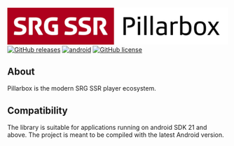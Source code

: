 [![Pillarbox logo](https://github.com/SRGSSR/pillarbox-apple/blob/main/docs/README-images/logo.jpg)](https://github.com/SRGSSR/pillarbox-android)
[![GitHub releases](https://img.shields.io/github/v/release/SRGSSR/pillarbox-android)](https://github.com/SRGSSR/pillarbox-android/releases) 
[![android](https://img.shields.io/badge/android-21+-green)](https://github.com/SRGSSR/pillarbox-android)
[![GitHub license](https://img.shields.io/github/license/SRGSSR/pillarbox-apple)](https://github.com/SRGSSR/pillarbox-android/blob/main/LICENSE) 
## About

Pillarbox is the modern SRG SSR player ecosystem.

## Compatibility

The library is suitable for applications running on android SDK 21 and above. The project is meant to be compiled with the latest Android version.
